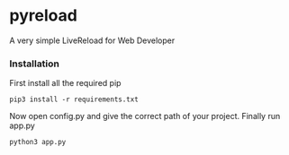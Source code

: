 # pyreload
A very simple LiveReload for Web Developer

### Installation
First install all the required pip
```
pip3 install -r requirements.txt
```
Now open config.py and give the correct path of your project.
Finally run app.py

```
python3 app.py
```

